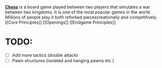 **[Chess](https://www.wikiwand.com/en/Chess)** is a board game played between two players that simulates a war between two kingdoms. It is one of the most popular games in the world. Millions of people play it both reforked piecescreationally and competitively.
[[Core Principles]]
[[Openings]]
[[Endgame Principles]]
# TODO:
- [ ] Add more tactics (double attack)
- [ ] Pawn structures (isolated and hanging pawns etc.)